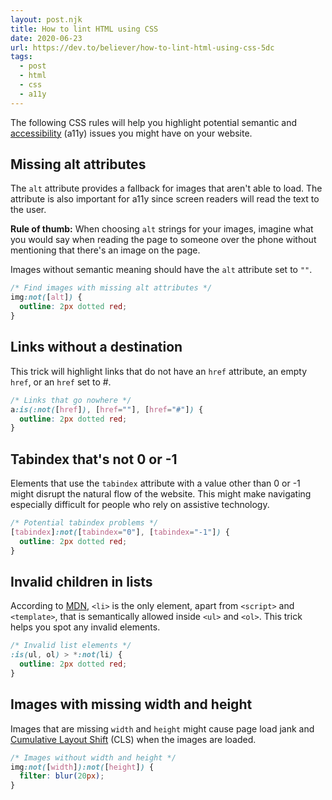 ```yaml
---
layout: post.njk
title: How to lint HTML using CSS
date: 2020-06-23
url: https://dev.to/believer/how-to-lint-html-using-css-5dc
tags:
  - post
  - html
  - css
  - a11y
---
```


The following CSS rules will help you highlight potential semantic and [accessibility](https://a11yproject.com/) (a11y) issues you might have on your website.

## Missing alt attributes

The `alt` attribute provides a fallback for images that aren't able to load. The attribute is also important for a11y since screen readers will read the text to the user.

**Rule of thumb:** When choosing `alt` strings for your images, imagine what you would say when reading the page to someone over the phone without mentioning that there's an image on the page.

Images without semantic meaning should have the `alt` attribute set to `""`.

```css
/* Find images with missing alt attributes */
img:not([alt]) {
  outline: 2px dotted red;
}
```

## Links without a destination

This trick will highlight links that do not have an `href` attribute, an empty `href`, or an `href` set to #.

```css
/* Links that go nowhere */
a:is(:not([href]), [href=""], [href="#"]) {
  outline: 2px dotted red;
}
```

## Tabindex that's not 0 or -1

Elements that use the `tabindex` attribute with a value other than 0 or -1 might disrupt the natural flow of the website. This might make navigating especially difficult for people who rely on assistive technology.

```css
/* Potential tabindex problems */
[tabindex]:not([tabindex="0"], [tabindex="-1"]) {
  outline: 2px dotted red;
}
```

## Invalid children in lists

According to [MDN](https://developer.mozilla.org/en-US/docs/Web/HTML/Element/ul), `<li>` is the only element, apart from `<script>` and `<template>`, that is semantically allowed inside `<ul>` and `<ol>`. This trick helps you spot any invalid elements.

```css
/* Invalid list elements */
:is(ul, ol) > *:not(li) {
  outline: 2px dotted red;
}
```

## Images with missing width and height

Images that are missing `width` and `height` might cause page load jank and [Cumulative Layout Shift](https://web.dev/cls/) (CLS) when the images are loaded.

```css
/* Images without width and height */
img:not([width]):not([height]) {
  filter: blur(20px);
}
```
